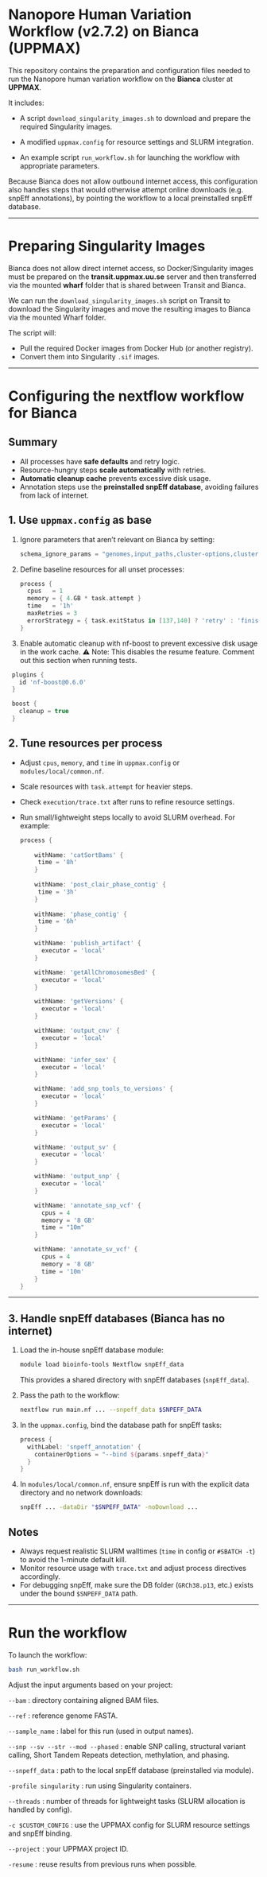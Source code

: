 # Nanopore Human Variation Workflow (v2.7.2) on Bianca (UPPMAX)

This repository contains the preparation and configuration files needed to run the Nanopore human variation workflow on the **Bianca** cluster at **UPPMAX**.

It includes:

- A script `download_singularity_images.sh` to download and prepare the required Singularity images.

- A modified `uppmax.config` for resource settings and SLURM integration.

- An example script `run_workflow.sh` for launching the workflow with appropriate parameters.

Because Bianca does not allow outbound internet access, this configuration also handles steps that would otherwise attempt online downloads (e.g. snpEff annotations), by pointing the workflow to a local preinstalled snpEff database.

---

# Preparing Singularity Images

Bianca does not allow direct internet access, so Docker/Singularity images must be prepared on the **transit.uppmax.uu.se** server and then transferred via the mounted **wharf** folder that is shared between Transit and Bianca.

We can run the `download_singularity_images.sh` script on Transit to download the Singularity images and move the resulting images to Bianca via the mounted Wharf folder.

   The script will:
   - Pull the required Docker images from Docker Hub (or another registry).
   - Convert them into Singularity `.sif` images.

---

# Configuring the nextflow workflow for Bianca

## Summary

- All processes have **safe defaults** and retry logic.  
- Resource-hungry steps **scale automatically** with retries.
- **Automatic cleanup cache** prevents excessive disk usage.
- Annotation steps use the **preinstalled snpEff database**, avoiding failures from lack of internet.

## 1. Use `uppmax.config` as base

1. Ignore parameters that aren’t relevant on Bianca by setting:

   ```groovy
   schema_ignore_params = "genomes,input_paths,cluster-options,clusterOptions,project,igenomes_base,max_time,max_cpus,max_memory,save_reference,config_profile_url,config_profile_contact,config_profile_description,show_hidden_params,validate_params,monochrome_logs,min_read_support_limit,min_read_support,aws_queue,aws_image_prefix,wf,snpeff_data"
   ```

2. Define baseline resources for all unset processes:

   ```groovy
   process {
     cpus   = 1
     memory = { 4.GB * task.attempt }
     time   = '1h'
     maxRetries = 3
     errorStrategy = { task.exitStatus in [137,140] ? 'retry' : 'finish' }
   }
   ```

3. Enable automatic cleanup with nf-boost to prevent excessive disk usage in the work cache.
⚠️ Note: This disables the resume feature. Comment out this section when running tests.

  ```groovy
   plugins {
     id 'nf-boost@0.6.0'
   }

   boost {
     cleanup = true
   }
  ```

## 2. Tune resources per process

- Adjust `cpus`, `memory`, and `time` in `uppmax.config` or `modules/local/common.nf`.  
- Scale resources with `task.attempt` for heavier steps.  
- Check `execution/trace.txt` after runs to refine resource settings.  
- Run small/lightweight steps locally to avoid SLURM overhead. For example:

  ```groovy
  process {
        
      withName: 'catSortBams' {
       time = '8h'
      }
      
      withName: 'post_clair_phase_contig' {
       time = '3h'
      }
      
      withName: 'phase_contig' {
       time = '6h'
      }

      withName: 'publish_artifact' {
        executor = 'local'
      }

      withName: 'getAllChromosomesBed' {
        executor = 'local'
      }

      withName: 'getVersions' {
        executor = 'local'
      }

      withName: 'output_cnv' {
        executor = 'local'
      }

      withName: 'infer_sex' {
        executor = 'local'
      }

      withName: 'add_snp_tools_to_versions' {
        executor = 'local'
      }

      withName: 'getParams' {
        executor = 'local'
      }

      withName: 'output_sv' {
        executor = 'local'
      }

      withName: 'output_snp' {
        executor = 'local'
      }

      withName: 'annotate_snp_vcf' {
        cpus = 4
        memory = '8 GB'
        time = "10m"
      }

      withName: 'annotate_sv_vcf' {
        cpus = 4
        memory = '8 GB'
        time = '10m'
      }
  }
  ```

---

## 3. Handle snpEff databases (Bianca has no internet)

1. Load the in-house snpEff database module:

   ```bash
   module load bioinfo-tools Nextflow snpEff_data
   ```

   This provides a shared directory with snpEff databases (`snpEff_data`).

2. Pass the path to the workflow:

   ```bash
   nextflow run main.nf ... --snpeff_data $SNPEFF_DATA
   ```

3. In the `uppmax.config`, bind the database path for snpEff tasks:

   ```groovy
   process {
     withLabel: 'snpeff_annotation' {
       containerOptions = "--bind ${params.snpeff_data}"
     }
   }
   ```

4. In `modules/local/common.nf`, ensure snpEff is run with the explicit data directory and no network downloads:

   ```bash
   snpEff ... -dataDir "$SNPEFF_DATA" -noDownload ...
   ```

## Notes

- Always request realistic SLURM walltimes (`time` in config or `#SBATCH -t`) to avoid the 1-minute default kill.  
- Monitor resource usage with `trace.txt` and adjust process directives accordingly.  
- For debugging snpEff, make sure the DB folder (`GRCh38.p13`, etc.) exists under the bound `$SNPEFF_DATA` path.

---

# Run the workflow

To launch the workflow:

   ```bash
   bash run_workflow.sh
   ```

Adjust the input arguments based on your project:

`--bam` : directory containing aligned BAM files.

`--ref` : reference genome FASTA.

`--sample_name` : label for this run (used in output names).

`--snp --sv --str --mod --phased` : enable SNP calling, structural variant calling, Short Tandem Repeats detection, methylation, and phasing.

`--snpeff_data` : path to the local snpEff database (preinstalled via module).

`-profile singularity` : run using Singularity containers.

`--threads` : number of threads for lightweight tasks (SLURM allocation is handled by config).

`-c $CUSTOM_CONFIG` : use the UPPMAX config for SLURM resource settings and snpEff binding.

`--project` : your UPPMAX project ID.

`-resume` : reuse results from previous runs when possible.





